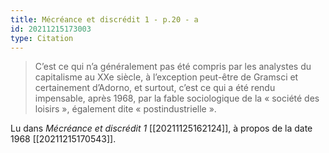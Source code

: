 ```yaml
---
title: Mécréance et discrédit 1 - p.20 - a
id: 20211215173003
type: Citation
---
```


> C’est ce qui n’a généralement pas été compris par les analystes du capitalisme au XXe siècle, à l’exception peut-être de Gramsci et certainement d’Adorno, et surtout, c’est ce qui a été rendu impensable, après 1968, par la fable sociologique de la « société des loisirs », également dite « postindustrielle ».

Lu dans *Mécréance et discrédit 1* [[20211125162124]], à propos de la date 1968 [[20211215170543]].